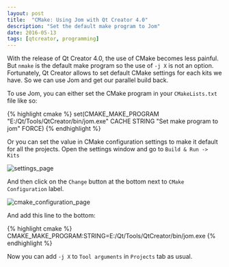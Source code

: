 ```yaml
---
layout: post
title:  "CMake: Using Jom with Qt Creator 4.0"
description: "Set the default make program to Jom"
date: 2016-05-13
tags: [qtcreator, programming]
---
```


With the release of Qt Creator 4.0, the use of CMake becomes less painful. But `nmake` is the default make program so the use of `-j X` is not an option.
Fortunately, Qt Creator allows to set default CMake settings for each kits we have. So we can use Jom and get our parallel build back.

To use Jom, you can either set the CMake program in your `CMakeLists.txt` file like so:

{% highlight cmake %}
set(CMAKE_MAKE_PROGRAM "E:/Qt/Tools/QtCreator/bin/jom.exe" CACHE STRING "Set make program to jom" FORCE)
{% endhighlight %}

Or you can set the value in CMake configuration settings to make it default for all the projects. Open the settings window and go to `Build & Run -> Kits`

![settings_page](https://drive.google.com/uc?export=download&id=0B2b4SnYRu-h_YkIybXJvZm43UHM)

And then click on the `Change` button at the bottom next to `CMake Configuration` label.

![cmake_configuration_page](https://drive.google.com/uc?export=download&id=0B2b4SnYRu-h_NnFNSWpjNDRweEk)

And add this line to the bottom:

{% highlight cmake %}
CMAKE_MAKE_PROGRAM:STRING=E:/Qt/Tools/QtCreator/bin/jom.exe
{% endhighlight %}

Now you can add `-j X` to `Tool arguments` in `Projects` tab as usual.

